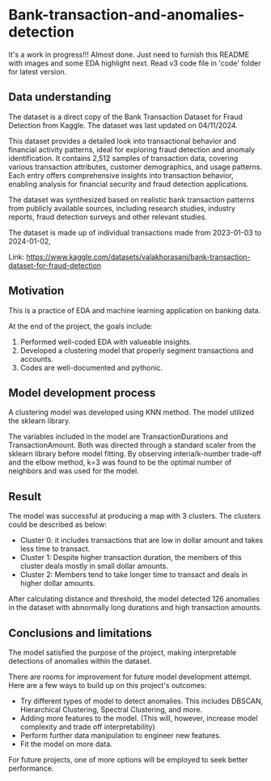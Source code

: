 # Bank-transaction-and-anomalies-detection


It's a work in progress!!! Almost done. Just need to furnish this README with images and some EDA highlight next. Read v3 code file in 'code' folder for latest version.

## Data understanding


The dataset is a direct copy of the Bank Transaction Dataset for Fraud Detection from Kaggle. The dataset was last updated on 04/11/2024.


This dataset provides a detailed look into transactional behavior and financial activity patterns, ideal for exploring fraud detection and anomaly identification. It contains 2,512 samples of transaction data, covering various transaction attributes, customer demographics, and usage patterns. Each entry offers comprehensive insights into transaction behavior, enabling analysis for financial security and fraud detection applications.

The dataset was synthesized based on realistic bank transaction patterns from publicly available sources, including research studies, industry reports, fraud detection surveys and other relevant studies.


The dataset is made up of individual transactions made from 2023-01-03 to 2024-01-02,


Link: https://www.kaggle.com/datasets/valakhorasani/bank-transaction-dataset-for-fraud-detection


## Motivation

This is a practice of EDA and machine learning application on banking data.

At the end of the project, the goals include:
1. Performed well-coded EDA with valueable insights.
2. Developed a clustering model that properly segment transactions and accounts.
3. Codes are well-documented and pythonic.


## Model development process

A clustering model was developed using KNN method. The model utilized the sklearn library.

The variables included in the model are TransactionDurations and TransactionAmount. Both was directed through a standard scaler from the sklearn library before model fitting. By observing interia/k-number trade-off and the elbow method, k=3 was found to be the optimal number of neighbors and was used for the model.


## Result
The model was successful at producing a map with 3 clusters. The clusters could be described as below:
- Cluster 0: it includes transactions that are low in dollar amount and takes less time to transact.
- Cluster 1: Despite higher transaction duration, the members of this cluster deals mostly in small dollar amounts.
- Cluster 2: Members tend to take longer time to transact and deals in higher dollar amounts.

After calculating distance and threshold, the model detected 126 anomalies in the dataset with abnormally long durations and high transaction amounts.


## Conclusions and limitations
The model satisfied the purpose of the project, making interpretable detections of anomalies within the dataset.

There are rooms for improvement for future model development attempt. Here are a few ways to build up on this project's outcomes:
- Try different types of model to detect anomalies. This includes DBSCAN, Hierarchical Clustering, Spectral Clustering, and more.
- Adding more features to the model. (This will, however, increase model complexity and trade off interpretability)
- Perform further data manipulation to engineer new features.
- Fit the model on more data.

For future projects, one of more options will be employed to seek better performance.
